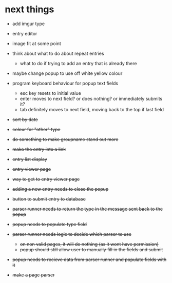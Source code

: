 # next things
- add imgur type

- entry editor
- image fit at some point
- think about what to do about repeat entries
    - what to do if trying to add an entry that is already there

- maybe change popup to use off white yellow colour
- program keyboard behaviour for popup text fields
    - esc key resets to initial value
    - enter moves to next field? or does nothing? or immediately submits it?
    - tab definitely moves to next field, moving back to the top if last field

- ~~sort by date~~
- ~~colour for "other" type~~
- ~~do something to make groupname stand out more~~
- ~~make the entry into a link~~
- ~~entry list display~~
- ~~entry viewer page~~
- ~~way to get to entry viewer page~~
- ~~adding a new entry needs to close the popup~~
- ~~button to submit entry to database~~
- ~~parser runner needs to return the type in the message sent back to the popup~~
- ~~popup needs to populate type field~~
- ~~parser runner needs logic to decide which parser to use~~
    - ~~on non valid pages, it will do nothing (as it wont have permission)~~
    - ~~popup should still allow user to manually fill in the fields and submit~~
- ~~popup needs to recieve data from parser runner and populate fields with it~~
- ~~make a page parser~~